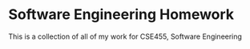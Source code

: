 # Software Engineering Homework

This is a collection of all of my work for CSE455, Software Engineering

